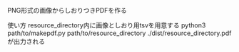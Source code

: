 PNG形式の画像からしおりつきPDFを作る

使い方
resource_directory内に画像としおり用tsvを用意する
python3 path/to/makepdf.py path/to/resource_directory
./dist/resource_directory.pdf が出力される
